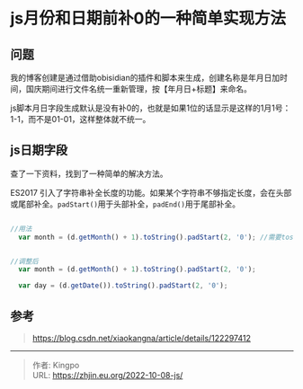 # js月份和日期前补0的一种简单实现方法


<!--more-->

## 问题
我的博客创建是通过借助obisidian的插件和脚本来生成，创建名称是年月日加时间，国庆期间进行文件名统一重新管理，按【年月日+标题】来命名。

js脚本月日字段生成默认是没有补0的，也就是如果1位的话显示是这样的1月1号：1-1，而不是01-01，这样整体就不统一。

## js日期字段
查了一下资料，找到了一种简单的解决方法。

ES2017 引入了字符串补全长度的功能。如果某个字符串不够指定长度，会在头部或尾部补全。`padStart()`用于头部补全，`padEnd()`用于尾部补全。
 
 ```js

//用法
  var month = (d.getMonth() + 1).toString().padStart(2, '0'); //需要tosting转换；指头部需要俩位数，没有俩位数就补一个0


//调整后
  var month = (d.getMonth() + 1).toString().padStart(2, '0');

  var day = (d.getDate()).toString().padStart(2, '0');

```



## 参考
> https://blog.csdn.net/xiaokangna/article/details/122297412

---

> 作者: Kingpo  
> URL: https://zhjin.eu.org/2022-10-08-js/  

